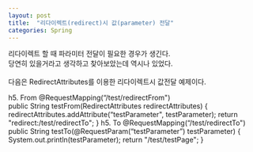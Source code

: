 ```yaml
---
layout: post
title:  "리다이렉트(redirect)시 값(parameter) 전달"
categories: Spring
---
```


리다이렉트 할 때 파라미터 전달이 필요한 경우가 생긴다. <br>
당연히 있을거라고 생각하고 찾아보았는데 역시나 있었다. <br>
<br>
다음은 RedirectAttributes를 이용한 리다이렉트시 값전달 예제이다. 

h5. From
    @RequestMapping(“/test/redirectFrom") <br>
    public String testFrom(RedirectAttributes redirectAttributes) {
        redirectAttributes.addAttribute(“testParameter", testParameter);
        return "redirect:/test/redirectTo";
    }
h5. To
    @RequestMapping(“/test/redirectTo")
    public String testTo(@RequestParam(“testParameter”) testParameter) {
        System.out.println(testParameter);
    return "/test/testPage";
    }


